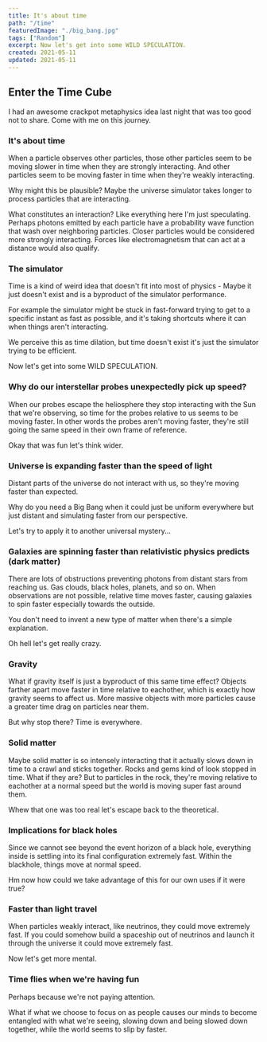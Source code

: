 ```yaml
---
title: It's about time
path: "/time"
featuredImage: "./big_bang.jpg"
tags: ["Random"]
excerpt: Now let's get into some WILD SPECULATION.
created: 2021-05-11
updated: 2021-05-11
---
```


## Enter the Time Cube

I had an awesome crackpot metaphysics idea last night that was too good not to share.  Come with me on this journey.


### It's about time

When a particle observes other particles, those other particles seem to be moving slower in time when they are strongly interacting.  And other particles seem to be moving faster in time when they're weakly interacting.

Why might this be plausible?  Maybe the universe simulator takes longer to process particles that are interacting.

What constitutes an interaction?  Like everything here I'm just speculating.  Perhaps photons emitted by each particle have a probability wave function that wash over neighboring particles.  Closer particles would be considered more strongly interacting.  Forces like electromagnetism that can act at a distance would also qualify.


### The simulator

Time is a kind of weird idea that doesn't fit into most of physics - Maybe it just doesn't exist and is a byproduct of the simulator performance.

For example the simulator might be stuck in fast-forward trying to get to a specific instant as fast as possible, and it's taking shortcuts where it can when things aren't interacting.

We perceive this as time dilation, but time doesn't exist it's just the simulator trying to be efficient.

Now let's get into some WILD SPECULATION.


### Why do our interstellar probes unexpectedly pick up speed?

When our probes escape the heliosphere they stop interacting with the Sun that we're observing, so time for the probes relative to us seems to be moving faster.  In other words the probes aren't moving faster, they're still going the same speed in their own frame of reference.

Okay that was fun let's think wider.


### Universe is expanding faster than the speed of light

Distant parts of the universe do not interact with us, so they're moving faster than expected.

Why do you need a Big Bang when it could just be uniform everywhere but just distant and simulating faster from our perspective.

Let's try to apply it to another universal mystery...


### Galaxies are spinning faster than relativistic physics predicts (dark matter)

There are lots of obstructions preventing photons from distant stars from reaching us.  Gas clouds, black holes, planets, and so on.  When observations are not possible, relative time moves faster, causing galaxies to spin faster especially towards the outside.

You don't need to invent a new type of matter when there's a simple explanation.

Oh hell let's get really crazy.


### Gravity

What if gravity itself is just a byproduct of this same time effect?  Objects farther apart move faster in time relative to eachother, which is exactly how gravity seems to affect us.  More massive objects with more particles cause a greater time drag on particles near them.

But why stop there?  Time is everywhere.


### Solid matter

Maybe solid matter is so intensely interacting that it actually slows down in time to a crawl and sticks together.  Rocks and gems kind of look stopped in time.  What if they are?  But to particles in the rock, they're moving relative to eachother at a normal speed but the world is moving super fast around them.

Whew that one was too real let's escape back to the theoretical.


### Implications for black holes

Since we cannot see beyond the event horizon of a black hole, everything inside is settling into its final configuration extremely fast.  Within the blackhole, things move at normal speed.

Hm now how could we take advantage of this for our own uses if it were true?


### Faster than light travel

When particles weakly interact, like neutrinos, they could move extremely fast.  If you could somehow build a spaceship out of neutrinos and launch it through the universe it could move extremely fast.

Now let's get more mental.


### Time flies when we're having fun

Perhaps because we're not paying attention.

What if what we choose to focus on as people causes our minds to become entangled with what we're seeing, slowing down and being slowed down together, while the world seems to slip by faster.
